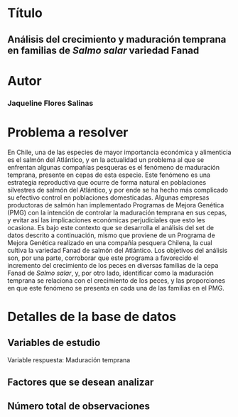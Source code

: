 # Título  
## **Análisis del crecimiento y maduración temprana en familias de _Salmo salar_ variedad Fanad**

# Autor 
### **Jaqueline Flores Salinas**

# Problema a resolver
En Chile, una de las especies de mayor importancia económica y alimenticia es el salmón del Atlántico, y en la actualidad un problema al que se enfrentan algunas compañías pesqueras es el fenómeno de maduración temprana, presente en cepas de esta especie. Este fenómeno es una estrategia reproductiva que ocurre de forma natural en poblaciones silvestres de salmón del Atlántico, y por ende se ha hecho más complicado su efectivo control en poblaciones domesticadas. Algunas empresas productoras de salmón han implementado Programas de Mejora Genética (PMG) con la intención de controlar la maduración temprana en sus cepas, y evitar así las implicaciones económicas perjudiciales que esto les ocasiona. Es bajo este contexto que se desarrolla el análisis del set de datos descrito a continuación, mismo que proviene de un Programa de Mejora Genética realizado en una compañía pesquera Chilena, la cual cultiva la variedad Fanad de salmón del Atlántico. Los objetivos del análisis son, por una parte, corroborar que este programa a favorecido el incremento del crecimiento de los peces en diversas familias de la cepa Fanad de _Salmo salar_, y, por otro lado, identificar como la maduración temprana se relaciona con el crecimiento de los peces, y las proporciones en que este fenómeno se presenta en cada una de las familias en el PMG.

# Detalles de la base de datos

## Variables de estudio
Variable respuesta: Maduración temprana

## Factores que se desean analizar

## Número total de observaciones
